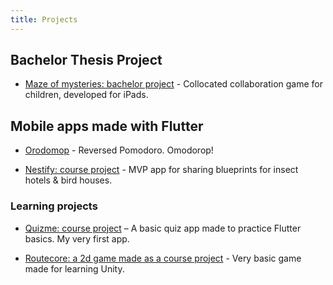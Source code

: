 ```yaml
---
title: Projects
---
```

## Bachelor Thesis Project
- [Maze of mysteries: bachelor project](https://github.com/rapunschel/MoM#) - Collocated collaboration game for children, developed for iPads.

## Mobile apps made with Flutter
- [Orodomop](https://github.com/rapunschel/orodomop) - Reversed Pomodoro. Omodorop!
  
- [Nestify: course project](https://github.com/rapunschel/nestify) - MVP app for sharing blueprints for insect hotels & bird houses.

### Learning projects
- [Quizme: course project](https://github.com/rapunschel/quizme) – A basic quiz app made to practice Flutter basics. My very first app.
  
- [Routecore: a 2d game made as a course project](https://github.com/rapunschel/routecore) - Very basic game made for learning Unity.


